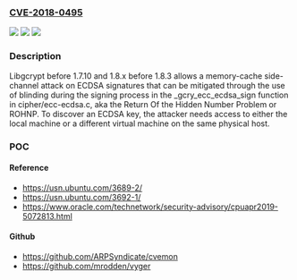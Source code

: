 ### [CVE-2018-0495](https://cve.mitre.org/cgi-bin/cvename.cgi?name=CVE-2018-0495)
![](https://img.shields.io/static/v1?label=Product&message=Libgcrypt%20before%201.7.10%20and%201.8.x%20before%201.8.3&color=blue)
![](https://img.shields.io/static/v1?label=Version&message=n%2Fa&color=blue)
![](https://img.shields.io/static/v1?label=Vulnerability&message=side-channel%20attack&color=brighgreen)

### Description

Libgcrypt before 1.7.10 and 1.8.x before 1.8.3 allows a memory-cache side-channel attack on ECDSA signatures that can be mitigated through the use of blinding during the signing process in the _gcry_ecc_ecdsa_sign function in cipher/ecc-ecdsa.c, aka the Return Of the Hidden Number Problem or ROHNP. To discover an ECDSA key, the attacker needs access to either the local machine or a different virtual machine on the same physical host.

### POC

#### Reference
- https://usn.ubuntu.com/3689-2/
- https://usn.ubuntu.com/3692-1/
- https://www.oracle.com/technetwork/security-advisory/cpuapr2019-5072813.html

#### Github
- https://github.com/ARPSyndicate/cvemon
- https://github.com/mrodden/vyger

